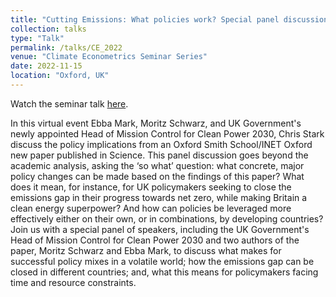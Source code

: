 ```yaml
---
title: "Cutting Emissions: What policies work? Special panel discussion: Climate Policies that achieved major emission reductions with Chris Stark."
collection: talks
type: "Talk"
permalink: /talks/CE_2022
venue: "Climate Econometrics Seminar Series"
date: 2022-11-15
location: "Oxford, UK"
---
```


Watch the seminar talk [here](http://www.climateeconometrics.org/wp-content/uploads/2022/11/Ebba-Mark-Presentation-1.m4v).

In this virtual event Ebba Mark, Moritz Schwarz, and UK Government's newly appointed Head of Mission Control for Clean Power 2030, Chris Stark discuss the policy implications from an Oxford Smith School/INET Oxford new paper published in Science.  This panel discussion goes beyond the academic analysis, asking the ‘so what’ question: what concrete, major policy changes can be made based on the findings of this paper? What does it mean, for instance, for UK policymakers seeking to close the emissions gap in their progress towards net zero, while making Britain a clean energy superpower? And how can policies be leveraged more effectively either on their own, or in combinations, by developing countries?
Join us with a special panel of speakers, including the UK Government's Head of Mission Control for Clean Power 2030 and two authors of the paper, Moritz Schwarz and Ebba Mark, to discuss what makes for successful policy mixes in a volatile world; how the emissions gap can be closed in different countries; and, what this means for policymakers facing time and resource constraints.
